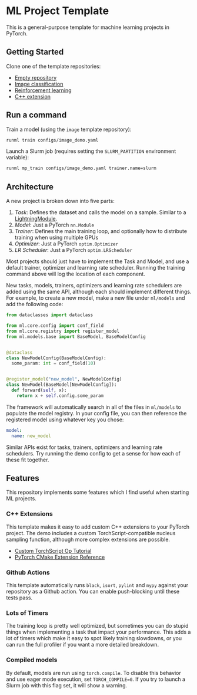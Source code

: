 # ML Project Template

This is a general-purpose template for machine learning projects in PyTorch.

## Getting Started

Clone one of the template repositories:

- [Empty repository](https://github.com/codekansas/ml-starter-empty)
- [Image classification](https://github.com/codekansas/ml-starter-image)
- [Reinforcement learning](https://github.com/codekansas/ml-starter-rl)
- [C++ extension](https://github.com/codekansas/ml-starter-cpp)

## Run a command

Train a model (using the `image` template repository):

```bash
runml train configs/image_demo.yaml
```

Launch a Slurm job (requires setting the `SLURM_PARTITION` environment variable):

```bash
runml mp_train configs/image_demo.yaml trainer.name=slurm
```

## Architecture

A new project is broken down into five parts:

1. _Task_: Defines the dataset and calls the model on a sample. Similar to a [LightningModule](https://pytorch-lightning.readthedocs.io/en/stable/common/lightning_module.html).
2. _Model_: Just a PyTorch `nn.Module`
3. _Trainer_: Defines the main training loop, and optionally how to distribute training when using multiple GPUs
4. _Optimizer_: Just a PyTorch `optim.Optimizer`
5. _LR Scheduler_: Just a PyTorch `optim.LRScheduler`

Most projects should just have to implement the Task and Model, and use a default trainer, optimizer and learning rate scheduler. Running the training command above will log the location of each component.

New tasks, models, trainers, optimizers and learning rate schedulers are added using the same API, although each should implement different things. For example, to create a new model, make a new file under `ml/models` and add the following code:

```python
from dataclasses import dataclass

from ml.core.config import conf_field
from ml.core.registry import register_model
from ml.models.base import BaseModel, BaseModelConfig


@dataclass
class NewModelConfig(BaseModelConfig):
  some_param: int = conf_field(10)


@register_model("new_model", NewModelConfig)
class NewModel(BaseModel[NewModelConfig]):
  def forward(self, x):
    return x + self.config.some_param
```

The framework will automatically search in all of the files in `ml/models` to populate the model registry. In your config file, you can then reference the registered model using whatever key you chose:

```yaml
model:
  name: new_model
```

Similar APIs exist for tasks, trainers, optimizers and learning rate schedulers. Try running the demo config to get a sense for how each of these fit together.

## Features

This repository implements some features which I find useful when starting ML projects.

### C++ Extensions

This template makes it easy to add custom C++ extensions to your PyTorch project. The demo includes a custom TorchScript-compatible nucleus sampling function, although more complex extensions are possible.

- [Custom TorchScript Op Tutorial](https://pytorch.org/tutorials/advanced/torch_script_custom_ops.html)
- [PyTorch CMake Extension Reference](https://github.com/pytorch/extension-script)

### Github Actions

This template automatically runs `black`, `isort`, `pylint` and `mypy` against your repository as a Github action. You can enable push-blocking until these tests pass.

### Lots of Timers

The training loop is pretty well optimized, but sometimes you can do stupid things when implementing a task that impact your performance. This adds a lot of timers which make it easy to spot likely training slowdowns, or you can run the full profiler if you want a more detailed breakdown.

### Compiled models

By default, models are run using `torch.compile`. To disable this behavior and use eager mode execution, set `TORCH_COMPILE=0`. If you try to launch a Slurm job with this flag set, it will show a warning.
